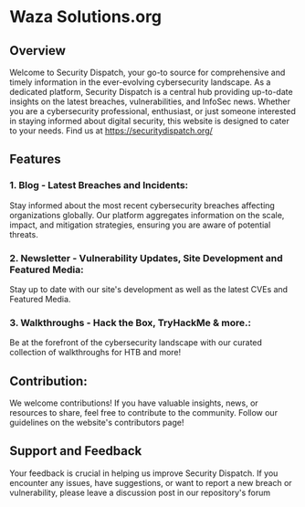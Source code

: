 # Waza Solutions.org


## Overview

Welcome to Security Dispatch, your go-to source for comprehensive and timely information in the ever-evolving cybersecurity landscape. As a dedicated platform, Security Dispatch is a central hub providing up-to-date insights on the latest breaches, vulnerabilities, and InfoSec news. Whether you are a cybersecurity professional, enthusiast, or just someone interested in staying informed about digital security, this website is designed to cater to your needs. Find us at https://securitydispatch.org/

## Features

### 1. **Blog - Latest Breaches and Incidents:**
Stay informed about the most recent cybersecurity breaches affecting organizations globally. Our platform aggregates information on the scale, impact, and mitigation strategies, ensuring you are aware of potential threats.

### 2. **Newsletter - Vulnerability Updates, Site Development and Featured Media:**
Stay up to date with our site's development as well as the latest CVEs and Featured Media.

### 3. **Walkthroughs - Hack the Box, TryHackMe & more.:**
Be at the forefront of the cybersecurity landscape with our curated collection of walkthroughs for HTB and more!

## Contribution:

We welcome contributions! If you have valuable insights, news, or resources to share, feel free to contribute to the community. Follow our guidelines on the website's contributors page!

## Support and Feedback

Your feedback is crucial in helping us improve Security Dispatch. If you encounter any issues, have suggestions, or want to report a new breach or vulnerability, please leave a discussion post in our repository's forum
